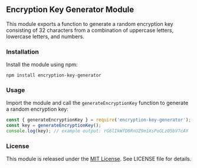 ## Encryption Key Generator Module

This module exports a function to generate a random encryption key consisting of 32 characters from a combination of uppercase letters, lowercase letters, and numbers.

### Installation

Install the module using npm:

```
npm install encryption-key-generator
```

### Usage

Import the module and call the `generateEncryptionKey` function to generate a random encryption key:

```javascript
const { generateEncryptionKey } = require('encryption-key-generator');
const key = generateEncryptionKey();
console.log(key); // example output: rG6lIkWfD8RnUZ9m1XsPoGLz05bV7cAY
```

### License

This module is released under the [MIT License](https://opensource.org/licenses/MIT). See LICENSE file for details.